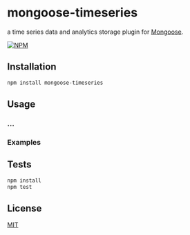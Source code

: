 # mongoose-timeseries

a time series data and analytics storage plugin for [Mongoose](http://mongoosejs.com).

[![NPM](https://nodei.co/npm/mongoose-timeseries.png?downloads=true&downloadRank=true&stars=true)](https://nodei.co/npm/mongoose-timeseries/)

## Installation

```sh
npm install mongoose-timeseries
```

## Usage


### ...


### Examples


## Tests

```sh
npm install
npm test
```

## License

[MIT](LICENSE)
